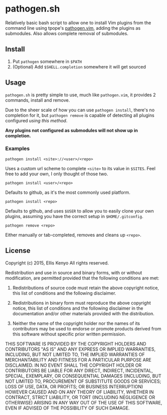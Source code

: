 # pathogen.sh

Relatively basic bash script to allow one to install Vim plugins from the
command line using tpope's [pathogen.vim](https://www.github.com/tpope/vim-pathogen), adding the plugins as submodules. Also allows complete removal of
submodules.

## Install

1. Put `pathogen` somewhere in `$PATH`
2. (Optional) Add `$SHELL.completion` somewhere it will get sourced


## Usage

`pathogen.sh` is pretty simple to use, much like `pathogen.vim`, it provides 2
commands, install and remove.

Due to the sheer scale of how you can use
`pathogen install`, there's no completion for it, but `pathogen remove` is
capable of detecting all plugins configured *using this method*.

**Any plugins not configured as submodules will not show up in completion.**

### Examples
`pathogen install <site>://<user>/<repo>`

Uses a custom url scheme to complete `<site>` to its value in `$SITES`. Feel
free to add your own, I only thought of those two.

`pathogen install <user>/<repo>`

Defaults to github, as it's the most commonly used platform.

`pathogen install <repo>`

Defaults to github, and uses `$USER` to allow you to easily clone your own
plugins, assuming you have the correct setup in `$HOME/.gitconfig`.

`pathogen remove <repo>`

Either manually or tab-completed, removes and cleans up `<repo>`.


## License

Copyright (c) 2015, Ellis Kenyo
All rights reserved.

Redistribution and use in source and binary forms, with or without modification,
are permitted provided that the following conditions are met:

1. Redistributions of source code must retain the above copyright notice, this
   list of conditions and the following disclaimer.

2. Redistributions in binary form must reproduce the above copyright notice,
    this list of conditions and the following disclaimer in the documentation
    and/or other materials provided with the distribution.

3. Neither the name of the copyright holder nor the names of its
    contributors may be used to endorse or promote products derived from
    this software without specific prior written permission.

THIS SOFTWARE IS PROVIDED BY THE COPYRIGHT HOLDERS AND CONTRIBUTORS "AS
IS" AND ANY EXPRESS OR IMPLIED WARRANTIES, INCLUDING, BUT NOT LIMITED
TO, THE IMPLIED WARRANTIES OF MERCHANTABILITY AND FITNESS FOR A
PARTICULAR PURPOSE ARE DISCLAIMED. IN NO EVENT SHALL THE COPYRIGHT
HOLDER OR CONTRIBUTORS BE LIABLE FOR ANY DIRECT, INDIRECT, INCIDENTAL,
SPECIAL, EXEMPLARY, OR CONSEQUENTIAL DAMAGES (INCLUDING, BUT NOT
LIMITED TO, PROCUREMENT OF SUBSTITUTE GOODS OR SERVICES; LOSS OF USE,
DATA, OR PROFITS; OR BUSINESS INTERRUPTION) HOWEVER CAUSED AND ON ANY
THEORY OF LIABILITY, WHETHER IN CONTRACT, STRICT LIABILITY, OR TORT
(INCLUDING NEGLIGENCE OR OTHERWISE) ARISING IN ANY WAY OUT OF THE USE
OF THIS SOFTWARE, EVEN IF ADVISED OF THE POSSIBILITY OF SUCH DAMAGE.
